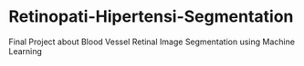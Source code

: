 # Retinopati-Hipertensi-Segmentation
Final Project about Blood Vessel Retinal Image Segmentation using Machine Learning
